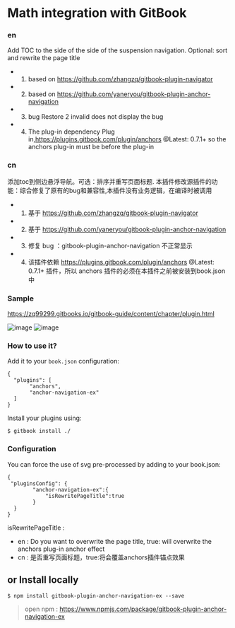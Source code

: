 Math integration with GitBook
==============

### en
Add TOC to the side of the side of the suspension navigation. Optional: sort and rewrite the page title
 * 1. based on  https://github.com/zhangzq/gitbook-plugin-navigator
 * 2. based on https://github.com/yaneryou/gitbook-plugin-anchor-navigation
 * 3. bug Restore 2 invalid does not display the bug
 * 4. The plug-in dependency Plug in,https://plugins.gitbook.com/plugin/anchors  @Latest: 0.7.1+ so the anchors plug-in must be before the plug-in


### cn
添加toc到侧边悬浮导航。可选：排序并重写页面标题.
本插件修改源插件的功能：综合修复了原有的bug和兼容性,本插件没有业务逻辑，在编译时被调用
 * 1. 基于 https://github.com/zhangzq/gitbook-plugin-navigator
 * 2. 基于 https://github.com/yaneryou/gitbook-plugin-anchor-navigation
 * 3. 修复 bug ：gitbook-plugin-anchor-navigation 不正常显示
 * 4. 该插件依赖 https://plugins.gitbook.com/plugin/anchors @Latest: 0.7.1+ 插件，所以 anchors 插件的必须在本插件之前被安装到book.json中

### Sample
 https://zq99299.gitbooks.io/gitbook-guide/content/chapter/plugin.html
 
 ![image](https://raw.githubusercontent.com/zq99299/gitbook-plugin-anchor-navigation-ex/master/doc/images/gitbook-plugin-anchor-navigation-ex-demo2.jpg)
 ![image](https://raw.githubusercontent.com/zq99299/gitbook-plugin-anchor-navigation-ex/master/doc/images/gitbook-plugin-anchor-navigation-ex-demo.jpg)



### How to use it?

Add it to your `book.json` configuration:

```
{
  "plugins": [
	   "anchors",
       "anchor-navigation-ex"
  ]
}
```

Install your plugins using:

```
$ gitbook install ./
``` 

### Configuration

You can force the use of svg pre-processed by adding to your book.json:

```
{
 "pluginsConfig": {	   
		"anchor-navigation-ex":{
			"isRewritePageTitle":true
		}	   
  }	
}
```
 

isRewritePageTitle :
* en : Do you want to overwrite the page title, true: will overwrite the anchors plug-in anchor effect
* cn : 是否重写页面标题，true:将会覆盖anchors插件锚点效果

## or Install locally

```
$ npm install gitbook-plugin-anchor-navigation-ex --save
```

>open npm : https://www.npmjs.com/package/gitbook-plugin-anchor-navigation-ex
